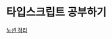 # 타입스크립트 공부하기

[노션 정리](https://cactus-yam-6e4.notion.site/d38f76c379014d368a568dfc49b77be9?v=07ce159a36854e37af618da09c3414f9)
